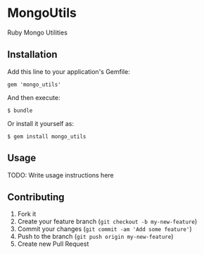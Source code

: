 # MongoUtils

Ruby Mongo Utilities

## Installation

Add this line to your application's Gemfile:

    gem 'mongo_utils'

And then execute:

    $ bundle

Or install it yourself as:

    $ gem install mongo_utils

## Usage

TODO: Write usage instructions here

## Contributing

1. Fork it
2. Create your feature branch (`git checkout -b my-new-feature`)
3. Commit your changes (`git commit -am 'Add some feature'`)
4. Push to the branch (`git push origin my-new-feature`)
5. Create new Pull Request
